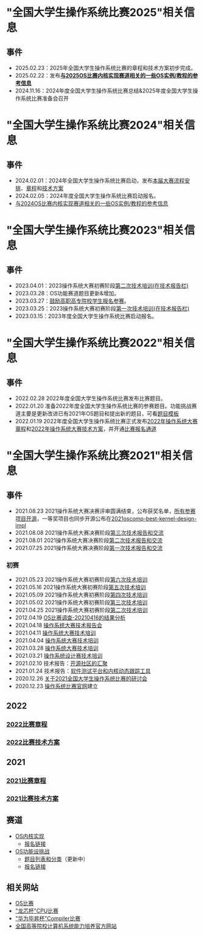# "全国大学生操作系统比赛2025"相关信息
## 事件
- 2025.02.23：2025年全国大学生操作系统比赛的章程和技术方案初步完成。
- 2025.02.22：发布[**与2025OS比赛内核实现赛道相关的一些OS实例/教程的参考信息**](https://github.com/oscomp/os-competition-info/blob/main/ref-info.md)
- 2024.11.16：2024年度全国大学生操作系统比赛总结&2025年度全国大学生操作系统比赛准备会召开

# "全国大学生操作系统比赛2024"相关信息
## 事件
- 2024.02.01：2024年全国大学生操作系统比赛启动，发布[本届大赛流程安排](https://mp.weixin.qq.com/s/e1HLV3K2afg1x9RWdeMRoQ)、[章程](https://mp.weixin.qq.com/s/58_Ci92WU0luJpOxfEb-yQ)和[技术方案](https://mp.weixin.qq.com/s/iSGcboaJINTVQ3Xnbj7eqA)
- 2024.02.05：2024年度全国大学生操作系统比赛启动报名。
- [与2024OS比赛内核实现赛道相关的一些OS实例/教程的参考信息](https://github.com/oscomp/os-competition-info/blob/main/ref-info-2024.md)

# "全国大学生操作系统比赛2023"相关信息
## 事件
- 2023.04.01：2023操作系统大赛初赛阶段[第二次技术培训(在技术报告栏)](https://os.educg.net/#/index)
- 2023.03.28：OS功能赛道题目更新&增加。
- 2023.03.27：[鼓励高职高专院校学生报名参赛](https://os.educg.net/)。
- 2023.03.25：2023操作系统大赛初赛阶段[第一次技术培训(在技术报告栏)](https://os.educg.net/#/index)
- 2023.03.15：2023年度全国大学生操作系统比赛启动报名。


# "全国大学生操作系统比赛2022"相关信息
## 事件
- 2022.02.28  2022年度全国大学生操作系统比赛发布比赛题目。
- 2022.01.20  准备2022年度全国大学生操作系统比赛的参赛题目。功能挑战赛道主要是更新改进已有2021年OS题目和提出新的题目，可看[题目模板](https://github.com/oscomp/os-competition-info/blob/main/track2-proj-template.md)
- 2022.01.19  2022年度全国大学生操作系统比赛正式发布[2022年操作系统大赛章程](https://pan.educg.net/api/v3/file/get/13120/OS-%E7%AB%A0%E7%A8%8B-20220117-1-%E6%9C%80%E7%BB%88%E7%A1%AE%E8%AE%A4%E7%89%88_20220119140621.pdf?sign=l7c4bNn0m_4ZJSq1gKWaisYUomIRMxLqgY7FSHIucw8%3D%3A0)和[2022年操作系统大赛技术方案](https://pan.educg.net/api/v3/file/get/13118/2022%E5%B9%B4%E6%93%8D%E4%BD%9C%E7%B3%BB%E7%BB%9F%E5%A4%A7%E8%B5%9B%E6%8A%80%E6%9C%AF%E6%96%B9%E6%A1%88--%E7%A1%AE%E8%AE%A4%E7%89%88-1.pdf?sign=aoRqDw44k2dkQTb9PIs6Mmf_2EL6HVy6edYYvXdlo7Y%3D%3A0)，并开通[比赛报名通道](https://os.educg.net/)

# "全国大学生操作系统比赛2021"相关信息
## 事件
- 2021.08.23 2021操作系统大赛决赛评审圆满结束，公布获奖名单，[所有参赛项目开源](https://os.educg.net/)，一等奖项目也同步开源公布在[2021oscomp-best-kernel-design-impl](https://github.com/oscomp/2021oscomp-best-kernel-design-impl)
- 2021.08.08 2021操作系统大赛决赛阶段[第三次技术报告和交流](https://github.com/oscomp/seminar16-20210808/blob/main/README.md)
- 2021.08.01 2021操作系统大赛决赛阶段[第二次技术报告和交流](https://github.com/oscomp/seminar15-20210801/blob/main/README.md)
- 2021.07.25 2021操作系统大赛决赛阶段[第一次技术报告和交流](https://github.com/oscomp/seminar14-20210725/blob/main/README.md)

### 初赛
- 2021.05.23 2021操作系统大赛初赛阶段[第六次技术培训](https://github.com/oscomp/seminar12-20210523/blob/main/README.md)
- 2021.05.16 2021操作系统大赛初赛阶段[第五次技术培训](https://github.com/oscomp/seminar11-20210516/blob/main/README.md)
- 2021.05.09 2021操作系统大赛初赛阶段[第四次技术培训](https://github.com/oscomp/seminar10-20210509/blob/main/README.md)
- 2021.05.02 2021操作系统大赛初赛阶段[第三次技术培训](https://github.com/oscomp/seminar9-20210502/blob/main/README.md)
- 2021.04.25 2021操作系统大赛初赛阶段[第二次技术培训](https://github.com/oscomp/seminar8-20210425/blob/main/README.md)
- 2012.04.19 [OS比赛调查-20210416的结果分析](./questionnaire-20210417.md)
- 2021.04.18 [操作系统大赛技术报告会](https://github.com/oscomp/seminar7-20210418/blob/main/README.md)
- 2021.04.11 [操作系统大赛技术培训](https://github.com/oscomp/seminar6-20210411/blob/main/README.md)
- 2021.04.04 [操作系统大赛技术培训](https://github.com/oscomp/seminar5-20210404/blob/main/README.md)
- 2021.03.28 [操作系统大赛技术培训](https://github.com/oscomp/seminar4-20210328/blob/main/README.md)
- 2021.03.21 [操作系统设计赛技术培训](https://github.com/oscomp/seminar3-20210321/blob/main/README.md)
- 2021.02.10 技术报告：[开源社区的汇聚](https://github.com/oscomp/seminar2-20210210/blob/main/README.md)
- 2021.01.24 技术报告：[软件测试平台和内核动态跟踪工具](https://github.com/oscomp/seminar1-20210124/blob/main/README.md)
- 2020.12.26 [关于2021全国大学生操作系统比赛的研讨会](https://github.com/oscomp/seminar0-20201226)
- 2020.12.23 [操作系统比赛官网](https://os.educg.net/)建立

## 2022

### [2022比赛章程](https://gitlab.eduxiji.net/csc-os/os2022/-/blob/master/OS-%E7%AB%A0%E7%A8%8B-%E6%9C%80%E7%BB%88%E7%A1%AE%E8%AE%A4%E7%89%88.pdf)

### [2022比赛技术方案](https://gitlab.eduxiji.net/csc-os/os2022/-/blob/master/2022%E5%B9%B4%E6%93%8D%E4%BD%9C%E7%B3%BB%E7%BB%9F%E5%A4%A7%E8%B5%9B%E6%8A%80%E6%9C%AF%E6%96%B9%E6%A1%88--%E7%A1%AE%E8%AE%A4%E7%89%88-1.pdf)

## 2021
### [2021比赛章程](https://pan.educg.net/api/v3/file/get/1301/2021%E5%B9%B4%E5%85%A8%E5%9B%BD%E5%A4%A7%E5%AD%A6%E7%94%9F%E7%B3%BB%E7%BB%9F%E8%83%BD%E5%8A%9B%E5%A4%A7%E8%B5%9B%E6%93%8D%E4%BD%9C%E7%B3%BB%E7%BB%9F%E8%AE%BE%E8%AE%A1%E8%B5%9B-%E7%AB%A0%E7%A8%8B-20200127.pdf?sign=8GlzF7I6_z5zTaNcgqjPKMsn3CBgEvtHOpa4IqwAWpc%3D%3A0)

### [2021比赛技术方案](https://pan.educg.net/api/v3/file/get/1300/2021%E5%85%A8%E5%9B%BD%E5%A4%A7%E5%AD%A6%E7%94%9F%E8%AE%A1%E7%AE%97%E6%9C%BA%E7%B3%BB%E7%BB%9F%E8%83%BD%E5%8A%9B%E5%9F%B9%E5%85%BB%E5%A4%A7%E8%B5%9B%E6%93%8D%E4%BD%9C%E7%B3%BB%E7%BB%9F%E8%AE%BE%E8%AE%A1%E8%B5%9B-%E6%8A%80%E6%9C%AF%E6%96%B9%E6%A1%88-20210127.pdf?sign=w3ADcMdXiIbVrY-5GpYzlKM67ppDzLbEHSMccar4uZY%3D%3A0)

## 赛道
 - [OS内核实现](https://github.com/oscomp/oscomp-track1)
   - [报名链接](https://os.educg.net)
 - [OS功能设挑战](https://github.com/oscomp/oscomp-track2)
   - [题目列表和分类](https://shimo.im/sheets/oon62mm4gCAGfoWY/LlBB6/)（更新中）
   - [报名链接](https://os.educg.net)
 
## 相关网站
- [OS比赛](https://os.educg.net/)
- ["龙芯杯"CPU比赛](http://www.nscscc.org)
- ["华为毕昇杯"Compiler比赛](https://course.educg.net/acm/)
- [全国高等院校计算机系统能力培养官方网站](http://www.csc-he.com)

